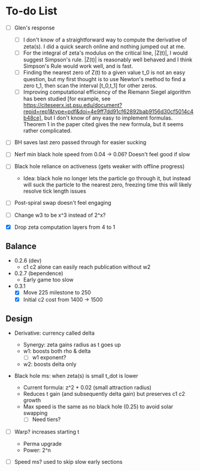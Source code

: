 # To-do List

- [ ] Glen's response
  - [ ] I don't know of a straightforward way to compute the derivative of zeta(s). I did a quick search online and nothing jumped out at me.
  - [ ] For the integral of zeta's modulus on the critical line, |Z(t)|, I would suggest Simpson's rule. |Z(t)| is reasonably well behaved and I think Simpson's Rule would work well, and is fast.
  - [ ] Finding the nearest zero of Z(t) to a given value t_0 is not an easy question, but my first thought is to use Newton's method to find a zero t_1, then scan the interval [t_0,t_1] for other zeros.
  - [ ] Improving computational efficiency of the Riemann Siegel algorithm has been studied [for example, see https://citeseerx.ist.psu.edu/document?repid=rep1&type=pdf&doi=4e9ff7dd91cf62892bab9156d30cf5014c4b48ce], but I don't know of any easy to implement formulas. Theorem 1 in the paper cited gives the new formula, but it seems rather complicated.

- [ ] BH saves last zero passed through for easier sucking

- [ ] Nerf min black hole speed from 0.04 -> 0.06? Doesn't feel good if slow
- [ ] Black hole reliance on activeness (gets weaker with offline progress)
  - Idea: black hole no longer lets the particle go through it, but instead will suck the particle to the nearest zero, freezing time
  this will likely resolve tick length issues
- [ ] Post-spiral swap doesn't feel engaging
- [ ] Change w3 to be x^3 instead of 2^x?

- [x] Drop zeta computation layers from 4 to 1

## Balance

- 0.2.6 (dev)
  - c1 c2 alone can easily reach publication without w2
- 0.2.7 (bependence)
  - Early game too slow
- 0.3.1
  - [x] Move 225 milestone to 250
  - [x] Initial c2 cost from 1400 -> 1500

## Design

- Derivative: currency called delta
  - Synergy: zeta gains radius as t goes up
  - w1: boosts both rho & delta
    - [ ] w1 exponent?
  - w2: boosts delta only

- Black hole ms: when zeta(s) is small t_dot is lower 
  - Current formula: z^2 + 0.02 (small attraction radius)
  - Reduces t gain (and subsequently delta gain) but preserves c1 c2 growth
  - Max speed is the same as no black hole (0.25) to avoid solar swapping
    - [ ] Need tiers?

- [ ] Warp? increases starting t
  - Perma upgrade
  - Power: 2^n

- [ ] Speed ms? used to skip slow early sections
